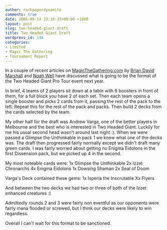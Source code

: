 ```yaml
---
author: rockpaperdynamite
comments: true
date: 2006-09-14 23:16:33+00:00 +1000
layout: post
slug: two-headed-giant-draft
title: Two Headed Giant Draft
wordpress_id: 134
categories:
- Limited
- Magic The Gathering
- Tournament Report
---
```


In a couple of recent articles on [MagicTheGathering.com](MagicTheGathering.com) by [Brian David Marshall](http://www.wizards.com/default.asp?x=mtgcom/daily/bd243) and [Noah Well](http://www.wizards.com/default.asp?x=mtgcom/daily/nw20) have discussed what is going to be the format of the Two Headed Giant Pro Tour event next year.

In brief, 4 teams of 2 players sit down at a table with 6 boosters in front of them, for a full block you have 2 of each set. Then each team opens a single booster and picks 2 cards from it, passing the rest of the pack to the left. Repeat this for the rest of the pack and packs. Then build 2 decks from the cards selected by the team.

My other half for the draft was Andrew Varga, one of the better players in Melbourne and the best who is interested in Two Headed Giant. Luckily for me his usual second head wasn't around last night :). When we were passed a Glimpse the Unthinkable in pack 1 we knew what one of the decks was. The draft then  progressed fairly normally except we didn't draft many green cards. I was fairly worried about getting no Enigma Eidolons in the first Dissension pack, but we picked up 4 in the second.<!-- more -->

My most noteable cards were:
1x Glimpse the Unthinkable
2x Izzet Chronarchs
4x Enigma Eidolons
1x Dowsing Shaman
2x Seal of Doom

Varga's Deck contained these gems:
1x Isperia the Inscrutable
Xx Flyers

And between the two decks we had two or three of both of the Izzet enhanced creatures :)

Admittedly rounds 2 and 3 were fairly non eventful as our opponents were fairly mana flooded or screwed, but I think our decks were likely to win regardless.

Overall I can't wait for this format to be sanctioned.
